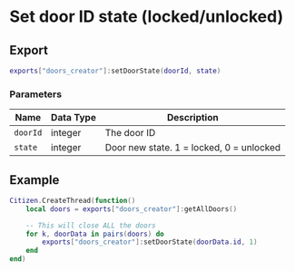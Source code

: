 # Set door ID state (locked/unlocked)

## Export

```lua
exports["doors_creator"]:setDoorState(doorId, state)
```

### Parameters

| Name     | Data Type | Description                              |
| -------- | --------- | ---------------------------------------- |
| `doorId` | integer   | The door ID                              |
| `state`  | integer   | Door new state. 1 = locked, 0 = unlocked |

## Example

```lua
Citizen.CreateThread(function() 
    local doors = exports["doors_creator"]:getAllDoors()

    -- This will close ALL the doors
    for k, doorData in pairs(doors) do
        exports["doors_creator"]:setDoorState(doorData.id, 1)
    end
end)
```
